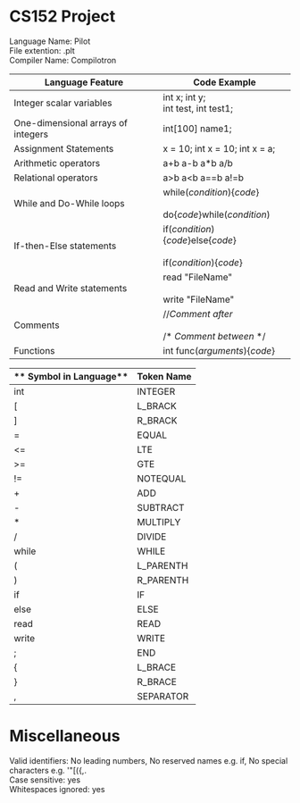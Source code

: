 # CS152 Project
 
Language Name:  Pilot<br>
File extention: .plt<br>
Compiler Name:  Compilotron <br>

| **Language Feature**               	| **Code Example**                                                   	|
|------------------------------------	|--------------------------------------------------------------------	|
| Integer scalar variables           	| int x; int y;<br>int test, int test1;                              	|
| One-dimensional arrays of integers 	| int[100] name1;                                        	|
| Assignment Statements              	| x = 10; int x = 10; int x = a;                                     	|
| Arithmetic operators               	| a+b   a-b   a*b   a/b                                              	|
| Relational operators               	| a>b   a<b   a==b   a!=b                                            	|
| While and Do-While loops           	| while(_condition_){_code_}<br><br>do{_code_}while(_condition_)     	|
| If-then-Else statements            	| if(_condition_){_code_}else{_code_}<br><br>if(_condition_){_code_} 	|
| Read and Write statements          	| read "FileName"<br><br>write "FileName"                            	|
| Comments                           	| //_Comment after_<br><br>/* _Comment between_ */                   	|
| Functions                          	| int func(_arguments_){_code_}                                      	|

| ** Symbol in Language**             | **Token Name**                                                      |
|------------------------------------	|--------------------------------------------------------------------	|
| int                                 | INTEGER                                                             |
| [                                   | L_BRACK                                                             |
| ]                                   | R_BRACK                                                             |
| =                                   | EQUAL                                                               |
| <=                                  | LTE                                                                 |
| >=                                  | GTE                                                                 |
| !=                                  | NOTEQUAL                                                            |
| +                                   | ADD                                                                 |
| -                                   | SUBTRACT                                                            |
| *                                   | MULTIPLY                                                            |
| /                                   | DIVIDE                                                              |
| while                               | WHILE                                                               |
| (                                   | L_PARENTH                                                           |
| )                                   | R_PARENTH                                                           |
| if                                  | IF                                                                  |
| else                                | ELSE                                                                |
| read                                | READ                                                                |
| write                               | WRITE                                                               |
| ;                                   | END                                                                 |
| {                                   | L_BRACE                                                             |
| }                                   | R_BRACE                                                             |
| ,                                   | SEPARATOR                                                           |

# Miscellaneous

Valid identifiers:      No leading numbers, No reserved names e.g. if, No special characters e.g. '"[({,. <br>
Case sensitive:         yes <br>
Whitespaces ignored:    yes <br>
